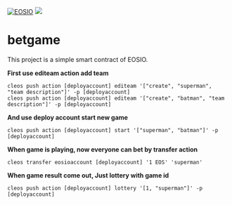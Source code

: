 [![EOSIO](https://img.shields.io/badge/eosio.cdt-1.6.2-brightgreen)]() [![](https://img.shields.io/badge/EOSIO-Jungle-blue)](https://monitor.jungletestnet.io)

# betgame
This project is a simple smart contract of EOSIO. 

**First use editeam action add team**
```
cleos push action [deployaccount] editeam '["create", "superman", "team description"]' -p [deployaccount]
cleos push action [deployaccount] editeam '["create", "batman", "team description"]' -p [deployaccount]
```

**And use deploy account start new game**
```
cleos push action [deployaccount] start '["superman", "batman"]' -p [deployaccount]
```

**When game is playing, now everyone can bet by transfer action**
```
cleos transfer eosioaccount [deployaccount] '1 EOS' 'superman'
```

**When game result come out, Just lottery with game id**
```
cleos push action [deployaccount] lottery '[1, "superman"]' -p [deployaccount]
```

